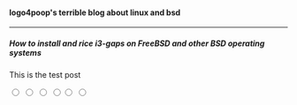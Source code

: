 #### logo4poop's terrible blog about linux and bsd
***
##### How to install and rice i3-gaps on FreeBSD and other BSD operating systems
This is the test post

<head>
<link rel="stylesheet" type="text/css" href="/css/style.css">
</head>
<form class="colors">
  <input class="color blue" name="color" type="radio" />
  <input class="color purple" name="color" type="radio" />
  <input class="color green" name="color" type="radio" />
  <input class="color red" name="color" type="radio" /><input class="color orange" name="color" type="radio" />
  <input class="color yellow" name="color" type="radio" />
  <div class="body"></div>
</form>
